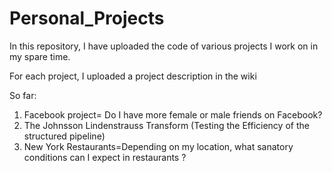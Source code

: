 # Personal_Projects

In this repository, I have uploaded the code of various projects I work on in my spare time.

For each project, I uploaded a project description in the wiki

So far:

1. Facebook project= Do I have more female or male friends on Facebook?
2. The Johnsson Lindenstrauss Transform (Testing the Efficiency of the structured pipeline)
3. New York Restaurants=Depending on my location, what sanatory conditions can I expect in restaurants ?
